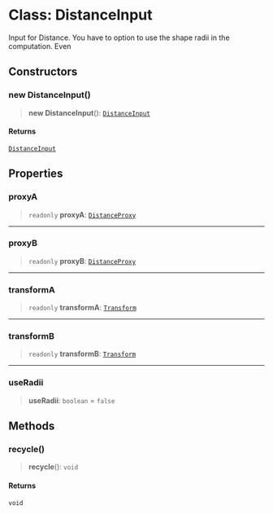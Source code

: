 # Class: DistanceInput

Input for Distance. You have to option to use the shape radii in the
computation. Even

## Constructors

### new DistanceInput()

> **new DistanceInput**(): [`DistanceInput`](/api/classes/DistanceInput)

#### Returns

[`DistanceInput`](/api/classes/DistanceInput)

## Properties

### proxyA

> `readonly` **proxyA**: [`DistanceProxy`](/api/classes/DistanceProxy)

***

### proxyB

> `readonly` **proxyB**: [`DistanceProxy`](/api/classes/DistanceProxy)

***

### transformA

> `readonly` **transformA**: [`Transform`](/api/classes/Transform)

***

### transformB

> `readonly` **transformB**: [`Transform`](/api/classes/Transform)

***

### useRadii

> **useRadii**: `boolean` = `false`

## Methods

### recycle()

> **recycle**(): `void`

#### Returns

`void`
